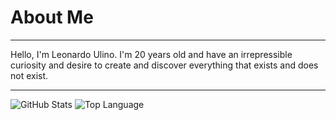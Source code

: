 # About Me
---
<p>Hello, I'm Leonardo Ulino.
I'm 20 years old and have an irrepressible curiosity and desire to create and discover everything that exists and does not exist.</p>

---
<img alt = "GitHub Stats" src="https://github-readme-stats.vercel.app/api?username=Noel-Em&show_icons=true&hide=issues&bg_color=0b0b0b&hide_border=true&title_color=bb2aa0&text_color=c9b9c7&icon_color=bb2aa0">
<img alt = "Top Language" src="https://github-readme-stats.vercel.app/api/top-langs/?username=Noel-Em&hide=html,&hide_border=true&title_color=bb2aa0&text_color=c9b9c7&bg_color=0b0b0b">
